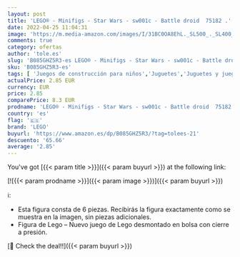 ```yaml
---
layout: post
title: 'LEGO® - Minifigs - Star Wars - sw001c - Battle droid  75182 .'
date: 2022-04-25 11:04:31
image: 'https://m.media-amazon.com/images/I/31BC0OA8EhL._SL500_._SL400_.jpg'
comments: true
category: ofertas
author: 'tole.es'
slug: 'B085GHZ5R3-es LEGO® - Minifigs - Star Wars - sw001c - Battle droid 75182 .'
sku: 'B085GHZ5R3-es'
tags: [ 'Juegos de construcción para niños','Juguetes','Juguetes y juegos','lego','lego®','🇪🇸', ]
actualPrice: 2.85 EUR
currency: EUR
price: 2.85
comparePrice: 8.3 EUR
prodname: 'LEGO® - Minifigs - Star Wars - sw001c - Battle droid  75182 .'
country: 'es'
flag: '🇪🇸'
brand: 'LEGO'
buyurl: 'https://www.amazon.es/dp/B085GHZ5R3/?tag=tolees-21'
descuento: '65.66'
average: '2.85'
---
```


You've got [{{< param title >}}]({{< param buyurl >}}) at the following link:

[![{{< param prodname >}}]({{< param image >}})]({{< param buyurl >}})

ℹ️:

- Esta figura consta de 6 piezas. Recibirás la figura exactamente como se muestra en la imagen, sin piezas adicionales.
- Figura de Lego – Nuevo juego de Lego desmontado en bolsa con cierre a presión.

[🛒 Check the deal!!]({{< param buyurl >}})
